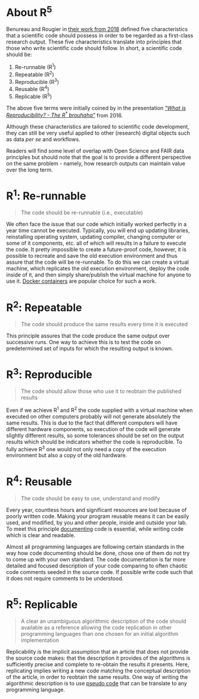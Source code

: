 # About R<sup>5</sup>

Benureau and Rougier in [their work from 2018](https://doi.org/10.3389/fninf.2017.00069) defined five characteristics that a scientific code should possess in order to be regarded as a first-class research output. These five characteristics translate into principles that those who write scientific code should follow. In short, a scientific code should be:
1. Re-runnable  (R<sup>1</sup>)
2. Repeatable   (R<sup>2</sup>)
3. Reproducible (R<sup>3</sup>)
4. Reusable     (R<sup>4</sup>)
5. Replicable   (R<sup>5</sup>)

The above five terms were initially coined by in the presentation *["What is Reproducibility? - The R<sup>*</sup> brouhaha"](http://repscience2016.research-infrastructures.eu/img/CaroleGoble-ReproScience2016v2.pdf)* from 2016.


Although these characteristics are tailored to scientific code development, they can still be very useful applied to other (research) digital objects such as data *per se* and workflows.

Readers will find some level of overlap with Open Science and FAIR data principles but should note that the goal is to provide a different perspective on the same problem - namely, how research outputs can maintain value over the long term.

# R<sup>1</sup>: Re-runnable
> The code should be re-runnable (i.e., executable)

We often face the issue that our code which initially worked perfectly in a year time cannot be executed. Typically, you will end up updating libraries, reinstalling operating system, updating compiler, changing computer or some of it components, etc. all of which will results in a failure to execute the code. It pretty impossible to create a future-proof code, however, it is possible to recreate and save the old execution environment and thus assure that the code will be re-runnable. To do this we can create a virtual machine, which replicates the old execution environment, deploy the code inside of it, and then simply share/publish the virtual machine for anyone to use it. [Docker containers](https://www.docker.com/resources/what-container) are popular choice for such a work.

# R<sup>2</sup>: Repeatable
> The code should produce the same results every time it is executed

This principle assures that the code produce the same output over successive runs. One way to achieve this is to test the code on predetermined set of inputs for which the resulting output is known.

# R<sup>3</sup>: Reproducible
> The code should allow those who use it to reobtain the published results

Even if we achieve R<sup>1</sup> and R<sup>2</sup> the code supplied with a virtual machine when executed on other computers probably will not generate absolutely the same results. This is due to the fact that different computers will have different hardware components, so execution of the code will generate slightly different results, so some tolerances should be set on the output results which should be indicators whether the code is reproducible. To fully achieve R<sup>3</sup> one would not only need a copy of the execution environment but also a copy of the old hardware.


# R<sup>4</sup>: Reusable
> The code  should be easy to use, understand and modify

Every year, countless hours and significant resources are lost because of poorly written code. Making your program reusable means it can be easily used, and modified, by you and other people, inside and outside your lab. To meet this principle [documenting](https://realpython.com/documenting-python-code/#commenting-vs.-documenting-code) code is essential, while writing code which is clear and readable.

 Almost all programming languages are following certain standards in the way how code documenting should be done, chose one of them do not try to come up with your own standard. The code documentation is far more detailed and focused description of your code comparing to often chaotic code comments seeded in the source code. If possible write code such that it does not require comments to be understood.


# R<sup>5</sup>: Replicable
> A clear an unambiguous algorithmic description of the code should available as a reference allowing the code replication in other programming languages than one chosen for an initial algorithm implementation

Replicability is the implicit assumption that an article that does not provide the source code makes: that the description it provides of the algorithms is sufficiently precise and complete to re-obtain the results it presents. Here, replicating implies writing a new code matching the conceptual description of the article, in order to reobtain the same results. One way of writing the algorithmic description is to use [pseudo code](https://www.wikihow.com/Write-Pseudocode) that can be translate to any programming language.